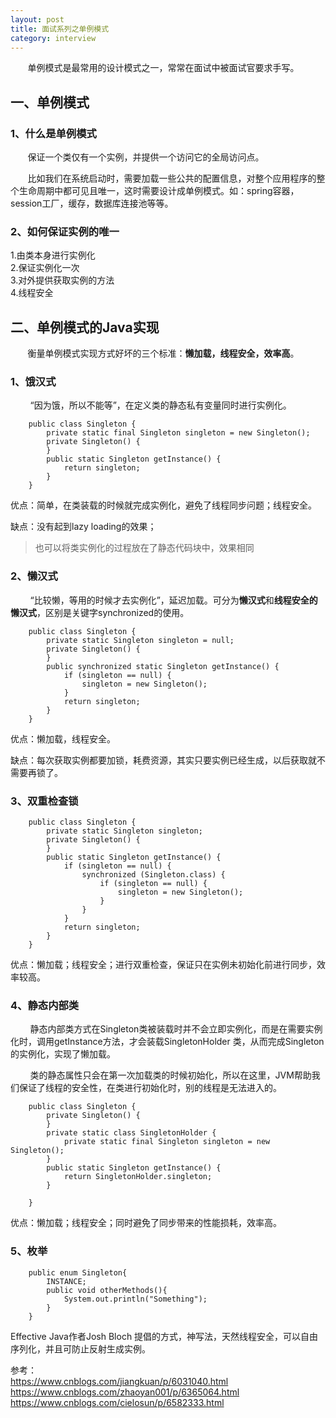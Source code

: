 ```yaml
---
layout: post
title: 面试系列之单例模式
category: interview
---
```

&nbsp;&nbsp;&nbsp;&nbsp;&nbsp;&nbsp;&nbsp;单例模式是最常用的设计模式之一，常常在面试中被面试官要求手写。  

## 一、单例模式  
### 1、什么是单例模式
&nbsp;&nbsp;&nbsp;&nbsp;&nbsp;&nbsp;&nbsp;保证一个类仅有一个实例，并提供一个访问它的全局访问点。  

&nbsp;&nbsp;&nbsp;&nbsp;&nbsp;&nbsp;&nbsp;比如我们在系统启动时，需要加载一些公共的配置信息，对整个应用程序的整个生命周期中都可见且唯一，这时需要设计成单例模式。如：spring容器，session工厂，缓存，数据库连接池等等。
### 2、如何保证实例的唯一  

1.由类本身进行实例化  
2.保证实例化一次  
3.对外提供获取实例的方法  
4.线程安全  

## 二、单例模式的Java实现
&nbsp;&nbsp;&nbsp;&nbsp;&nbsp;&nbsp;&nbsp;衡量单例模式实现方式好坏的三个标准：**懒加载，线程安全，效率高**。
### 1、饿汉式
&nbsp;&nbsp;&nbsp;&nbsp;&nbsp;&nbsp;&nbsp; “因为饿，所以不能等”，在定义类的静态私有变量同时进行实例化。
```
    public class Singleton {
        private static final Singleton singleton = new Singleton();
        private Singleton() {
        }
        public static Singleton getInstance() {
            return singleton;
        }
    }
```
优点：简单，在类装载的时候就完成实例化，避免了线程同步问题；线程安全。  

缺点：没有起到lazy loading的效果；
> 也可以将类实例化的过程放在了静态代码块中，效果相同  

### 2、懒汉式  
&nbsp;&nbsp;&nbsp;&nbsp;&nbsp;&nbsp;&nbsp; “比较懒，等用的时候才去实例化”，延迟加载。可分为**懒汉式**和**线程安全的懒汉式**，区别是关键字synchronized的使用。
```
    public class Singleton {
        private static Singleton singleton = null;
        private Singleton() {
        }
        public synchronized static Singleton getInstance() {
            if (singleton == null) {
                singleton = new Singleton();
            }
            return singleton;
        }
    }
```
优点：懒加载，线程安全。  

缺点：每次获取实例都要加锁，耗费资源，其实只要实例已经生成，以后获取就不需要再锁了。
### 3、双重检查锁
```
    public class Singleton {
        private static Singleton singleton;
        private Singleton() {
        }
        public static Singleton getInstance() {
            if (singleton == null) {
                synchronized (Singleton.class) {
                    if (singleton == null) {
                        singleton = new Singleton();
                    }
                }
            }
            return singleton;
        }
    }
```
优点：懒加载；线程安全；进行双重检查，保证只在实例未初始化前进行同步，效率较高。
### 4、静态内部类
&nbsp;&nbsp;&nbsp;&nbsp;&nbsp;&nbsp;&nbsp; 静态内部类方式在Singleton类被装载时并不会立即实例化，而是在需要实例化时，调用getInstance方法，才会装载SingletonHolder 类，从而完成Singleton的实例化，实现了懒加载。  

&nbsp;&nbsp;&nbsp;&nbsp;&nbsp;&nbsp;&nbsp; 类的静态属性只会在第一次加载类的时候初始化，所以在这里，JVM帮助我们保证了线程的安全性，在类进行初始化时，别的线程是无法进入的。
```
    public class Singleton {
        private Singleton() {
        }
        private static class SingletonHolder {
            private static final Singleton singleton = new Singleton();
        }
        public static Singleton getInstance() {
            return SingletonHolder.singleton;
        }

    }
```
优点：懒加载；线程安全；同时避免了同步带来的性能损耗，效率高。
### 5、枚举
```
    public enum Singleton{
        INSTANCE;
        public void otherMethods(){
            System.out.println("Something");
        }
    }
```
Effective Java作者Josh Bloch 提倡的方式，神写法，天然线程安全，可以自由序列化，并且可防止反射生成实例。

参考：  
https://www.cnblogs.com/jiangkuan/p/6031040.html  
https://www.cnblogs.com/zhaoyan001/p/6365064.html  
https://www.cnblogs.com/cielosun/p/6582333.html
